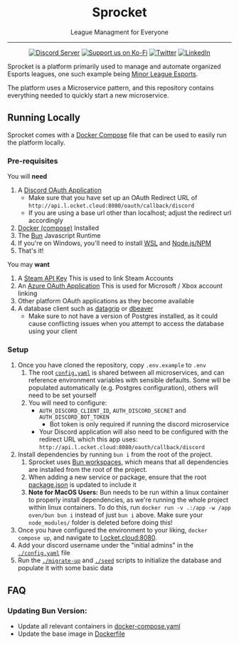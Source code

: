 <div align="center">

<h1> Sprocket </h1>
<p>League Managment for Everyone</p>

---

[![Discord Server](https://img.shields.io/discord/856290331279884288.svg?label=Discord&logo=Discord&colorB=7289da&style=for-the-badge)](https://discord.gg/hJ3YAvHucb)
[![Support us on Ko-Fi](https://img.shields.io/badge/Ko--fi-F16061?style=for-the-badge&logo=ko-fi&logoColor=white)](https://ko-fi.com/sprocketbot)
[![Twitter](https://img.shields.io/badge/Twitter-%231DA1F2.svg?style=for-the-badge&logo=Twitter&logoColor=white)](https://twitter.com/SprocketBot_)
[![LinkedIn](https://img.shields.io/badge/LinkedIn-0077B5?style=for-the-badge&logo=linkedin&logoColor=white)](https://www.linkedin.com/company/sprocketbot)

</div>

Sprocket is a platform primarily used to manage and automate organized Esports
leagues, one such example being [Minor League Esports](https://mlesports.gg).

The platform uses a Microservice pattern, and this repository contains
everything needed to quickly start a new microservice.

## Running Locally

Sprocket comes with a [Docker Compose](./docker-compose.yaml) file that can be
used to easily run the platform locally.

### Pre-requisites

You will **need**

1. A [Discord OAuth Application](https://discord.com/developers/applications)
   - Make sure that you have set up an OAuth Redirect URL of `http://api.l.ocket.cloud:8080/oauth/callback/discord`
   - If you are using a base url other than localhost; adjust the redirect url accordingly
2. [Docker (compose)](https://docs.docker.com/engine/install/) Installed
3. The [Bun](https://bun.sh/) Javascript Runtime
4. If you're on Windows, you'll need to install [WSL](https://learn.microsoft.com/en-us/windows/wsl/install) and [Node.js/NPM](https://learn.microsoft.com/en-us/windows/dev-environment/javascript/nodejs-on-wsl)
5. That's it!

You may **want**

1. A [Steam API Key](https://steamcommunity.com/dev/apikey)
   This is used to link Steam Accounts
2. An [Azure OAuth Application](https://portal.azure.com)
   This is used for Microsoft / Xbox account linking
3. Other platform OAuth applications as they become available
4. A database client such as [datagrip](https://www.jetbrains.com/datagrip/) or [dbeaver](https://dbeaver.io/download/)
   - Make sure to not have a version of Postgres installed, as it could cause conflicting issues when you attempt to access the database using your client

### Setup

1. Once you have cloned the repository, copy `.env.example` to `.env`
   1. The root [`config.yaml`](./config.yaml) is shared between all
      microservices, and can reference environment variables with sensible
      defaults. Some will be populated automatically (e.g. Postgres
      configuration), others will need to be set yourself
   2. You will need to configure:
      - `AUTH_DISCORD_CLIENT_ID`, `AUTH_DISCORD_SECRET` and `AUTH_DISCORD_BOT_TOKEN`
        - Bot token is only required if running the discord microservice
      - Your Discord application will also need to be configured with the
        redirect URL which this app uses: `http://api.l.ocket.cloud:8080/oauth/callback/discord`
2. Install dependencies by running `bun i` from the root of the project.
   1. Sprocket uses [Bun workspaces](https://bun.sh/docs/install/workspaces),
      which means that all dependencies are installed from the root of the
      project.
   2. When adding a new service or package, ensure that the root
      [package.json](./package.json) is updated to include it
   3. **Note for MacOS Users:** Bun needs to be run within a linux container to
      properly install dependencies, as we're running the whole project within
      linux containers. To do this, run `docker run -v .:/app -w /app oven/bun
bun i` instead of just `bun i` above. Make sure your `node_modules/`
      folder is deleted before doing this!
3. Once you have configured the environment to your liking, `docker compose up`,
   and navigate to [l.ocket.cloud:8080](http://l.ocket.cloud:8080).
4. Add your discord username under the "initial admins" in the [`./config.yaml`](./config.yaml) file
5. Run the [`./migrate-up`](./migrate-up) and [`./seed`](./seed) scripts to
   initialize the database and populate it with some basic data

## FAQ

### Updating Bun Version:

- Update all relevant containers in [docker-compose.yaml](./docker-compose.yaml)
- Update the base image in [Dockerfile](./Dockerfile)
